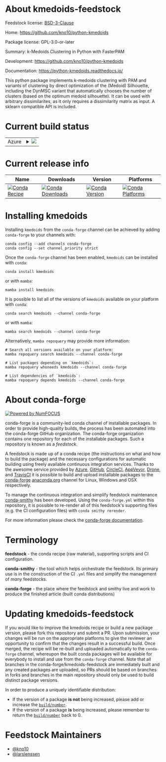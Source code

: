About kmedoids-feedstock
========================

Feedstock license: [BSD-3-Clause](https://github.com/conda-forge/kmedoids-feedstock/blob/main/LICENSE.txt)

Home: https://github.com/kno10/python-kmedoids

Package license: GPL-3.0-or-later

Summary: k-Medoids Clustering in Python with FasterPAM

Development: https://github.com/kno10/python-kmedoids

Documentation: https://python-kmedoids.readthedocs.io/

This python package implements k-medoids clustering with PAM and variants of clustering by direct optimization of the (Medoid) Silhouette, including the DynMSC variant that automatically chooses the number of clusters (based on the optimum medoid silhouette). It can be used with arbitrary dissimilarites, as it only requires a dissimilarity matrix as input. A sklearn compatible API is included.

Current build status
====================


<table>
    
  <tr>
    <td>Azure</td>
    <td>
      <details>
        <summary>
          <a href="https://dev.azure.com/conda-forge/feedstock-builds/_build/latest?definitionId=18066&branchName=main">
            <img src="https://dev.azure.com/conda-forge/feedstock-builds/_apis/build/status/kmedoids-feedstock?branchName=main">
          </a>
        </summary>
        <table>
          <thead><tr><th>Variant</th><th>Status</th></tr></thead>
          <tbody><tr>
              <td>linux_64_python3.10.____cpython</td>
              <td>
                <a href="https://dev.azure.com/conda-forge/feedstock-builds/_build/latest?definitionId=18066&branchName=main">
                  <img src="https://dev.azure.com/conda-forge/feedstock-builds/_apis/build/status/kmedoids-feedstock?branchName=main&jobName=linux&configuration=linux%20linux_64_python3.10.____cpython" alt="variant">
                </a>
              </td>
            </tr><tr>
              <td>linux_64_python3.11.____cpython</td>
              <td>
                <a href="https://dev.azure.com/conda-forge/feedstock-builds/_build/latest?definitionId=18066&branchName=main">
                  <img src="https://dev.azure.com/conda-forge/feedstock-builds/_apis/build/status/kmedoids-feedstock?branchName=main&jobName=linux&configuration=linux%20linux_64_python3.11.____cpython" alt="variant">
                </a>
              </td>
            </tr><tr>
              <td>linux_64_python3.12.____cpython</td>
              <td>
                <a href="https://dev.azure.com/conda-forge/feedstock-builds/_build/latest?definitionId=18066&branchName=main">
                  <img src="https://dev.azure.com/conda-forge/feedstock-builds/_apis/build/status/kmedoids-feedstock?branchName=main&jobName=linux&configuration=linux%20linux_64_python3.12.____cpython" alt="variant">
                </a>
              </td>
            </tr><tr>
              <td>linux_64_python3.9.____cpython</td>
              <td>
                <a href="https://dev.azure.com/conda-forge/feedstock-builds/_build/latest?definitionId=18066&branchName=main">
                  <img src="https://dev.azure.com/conda-forge/feedstock-builds/_apis/build/status/kmedoids-feedstock?branchName=main&jobName=linux&configuration=linux%20linux_64_python3.9.____cpython" alt="variant">
                </a>
              </td>
            </tr><tr>
              <td>osx_64_python3.10.____cpython</td>
              <td>
                <a href="https://dev.azure.com/conda-forge/feedstock-builds/_build/latest?definitionId=18066&branchName=main">
                  <img src="https://dev.azure.com/conda-forge/feedstock-builds/_apis/build/status/kmedoids-feedstock?branchName=main&jobName=osx&configuration=osx%20osx_64_python3.10.____cpython" alt="variant">
                </a>
              </td>
            </tr><tr>
              <td>osx_64_python3.11.____cpython</td>
              <td>
                <a href="https://dev.azure.com/conda-forge/feedstock-builds/_build/latest?definitionId=18066&branchName=main">
                  <img src="https://dev.azure.com/conda-forge/feedstock-builds/_apis/build/status/kmedoids-feedstock?branchName=main&jobName=osx&configuration=osx%20osx_64_python3.11.____cpython" alt="variant">
                </a>
              </td>
            </tr><tr>
              <td>osx_64_python3.12.____cpython</td>
              <td>
                <a href="https://dev.azure.com/conda-forge/feedstock-builds/_build/latest?definitionId=18066&branchName=main">
                  <img src="https://dev.azure.com/conda-forge/feedstock-builds/_apis/build/status/kmedoids-feedstock?branchName=main&jobName=osx&configuration=osx%20osx_64_python3.12.____cpython" alt="variant">
                </a>
              </td>
            </tr><tr>
              <td>osx_64_python3.9.____cpython</td>
              <td>
                <a href="https://dev.azure.com/conda-forge/feedstock-builds/_build/latest?definitionId=18066&branchName=main">
                  <img src="https://dev.azure.com/conda-forge/feedstock-builds/_apis/build/status/kmedoids-feedstock?branchName=main&jobName=osx&configuration=osx%20osx_64_python3.9.____cpython" alt="variant">
                </a>
              </td>
            </tr><tr>
              <td>osx_arm64_python3.10.____cpython</td>
              <td>
                <a href="https://dev.azure.com/conda-forge/feedstock-builds/_build/latest?definitionId=18066&branchName=main">
                  <img src="https://dev.azure.com/conda-forge/feedstock-builds/_apis/build/status/kmedoids-feedstock?branchName=main&jobName=osx&configuration=osx%20osx_arm64_python3.10.____cpython" alt="variant">
                </a>
              </td>
            </tr><tr>
              <td>osx_arm64_python3.11.____cpython</td>
              <td>
                <a href="https://dev.azure.com/conda-forge/feedstock-builds/_build/latest?definitionId=18066&branchName=main">
                  <img src="https://dev.azure.com/conda-forge/feedstock-builds/_apis/build/status/kmedoids-feedstock?branchName=main&jobName=osx&configuration=osx%20osx_arm64_python3.11.____cpython" alt="variant">
                </a>
              </td>
            </tr><tr>
              <td>osx_arm64_python3.12.____cpython</td>
              <td>
                <a href="https://dev.azure.com/conda-forge/feedstock-builds/_build/latest?definitionId=18066&branchName=main">
                  <img src="https://dev.azure.com/conda-forge/feedstock-builds/_apis/build/status/kmedoids-feedstock?branchName=main&jobName=osx&configuration=osx%20osx_arm64_python3.12.____cpython" alt="variant">
                </a>
              </td>
            </tr><tr>
              <td>osx_arm64_python3.9.____cpython</td>
              <td>
                <a href="https://dev.azure.com/conda-forge/feedstock-builds/_build/latest?definitionId=18066&branchName=main">
                  <img src="https://dev.azure.com/conda-forge/feedstock-builds/_apis/build/status/kmedoids-feedstock?branchName=main&jobName=osx&configuration=osx%20osx_arm64_python3.9.____cpython" alt="variant">
                </a>
              </td>
            </tr><tr>
              <td>win_64_python3.10.____cpython</td>
              <td>
                <a href="https://dev.azure.com/conda-forge/feedstock-builds/_build/latest?definitionId=18066&branchName=main">
                  <img src="https://dev.azure.com/conda-forge/feedstock-builds/_apis/build/status/kmedoids-feedstock?branchName=main&jobName=win&configuration=win%20win_64_python3.10.____cpython" alt="variant">
                </a>
              </td>
            </tr><tr>
              <td>win_64_python3.11.____cpython</td>
              <td>
                <a href="https://dev.azure.com/conda-forge/feedstock-builds/_build/latest?definitionId=18066&branchName=main">
                  <img src="https://dev.azure.com/conda-forge/feedstock-builds/_apis/build/status/kmedoids-feedstock?branchName=main&jobName=win&configuration=win%20win_64_python3.11.____cpython" alt="variant">
                </a>
              </td>
            </tr><tr>
              <td>win_64_python3.12.____cpython</td>
              <td>
                <a href="https://dev.azure.com/conda-forge/feedstock-builds/_build/latest?definitionId=18066&branchName=main">
                  <img src="https://dev.azure.com/conda-forge/feedstock-builds/_apis/build/status/kmedoids-feedstock?branchName=main&jobName=win&configuration=win%20win_64_python3.12.____cpython" alt="variant">
                </a>
              </td>
            </tr><tr>
              <td>win_64_python3.9.____cpython</td>
              <td>
                <a href="https://dev.azure.com/conda-forge/feedstock-builds/_build/latest?definitionId=18066&branchName=main">
                  <img src="https://dev.azure.com/conda-forge/feedstock-builds/_apis/build/status/kmedoids-feedstock?branchName=main&jobName=win&configuration=win%20win_64_python3.9.____cpython" alt="variant">
                </a>
              </td>
            </tr>
          </tbody>
        </table>
      </details>
    </td>
  </tr>
</table>

Current release info
====================

| Name | Downloads | Version | Platforms |
| --- | --- | --- | --- |
| [![Conda Recipe](https://img.shields.io/badge/recipe-kmedoids-green.svg)](https://anaconda.org/conda-forge/kmedoids) | [![Conda Downloads](https://img.shields.io/conda/dn/conda-forge/kmedoids.svg)](https://anaconda.org/conda-forge/kmedoids) | [![Conda Version](https://img.shields.io/conda/vn/conda-forge/kmedoids.svg)](https://anaconda.org/conda-forge/kmedoids) | [![Conda Platforms](https://img.shields.io/conda/pn/conda-forge/kmedoids.svg)](https://anaconda.org/conda-forge/kmedoids) |

Installing kmedoids
===================

Installing `kmedoids` from the `conda-forge` channel can be achieved by adding `conda-forge` to your channels with:

```
conda config --add channels conda-forge
conda config --set channel_priority strict
```

Once the `conda-forge` channel has been enabled, `kmedoids` can be installed with `conda`:

```
conda install kmedoids
```

or with `mamba`:

```
mamba install kmedoids
```

It is possible to list all of the versions of `kmedoids` available on your platform with `conda`:

```
conda search kmedoids --channel conda-forge
```

or with `mamba`:

```
mamba search kmedoids --channel conda-forge
```

Alternatively, `mamba repoquery` may provide more information:

```
# Search all versions available on your platform:
mamba repoquery search kmedoids --channel conda-forge

# List packages depending on `kmedoids`:
mamba repoquery whoneeds kmedoids --channel conda-forge

# List dependencies of `kmedoids`:
mamba repoquery depends kmedoids --channel conda-forge
```


About conda-forge
=================

[![Powered by
NumFOCUS](https://img.shields.io/badge/powered%20by-NumFOCUS-orange.svg?style=flat&colorA=E1523D&colorB=007D8A)](https://numfocus.org)

conda-forge is a community-led conda channel of installable packages.
In order to provide high-quality builds, the process has been automated into the
conda-forge GitHub organization. The conda-forge organization contains one repository
for each of the installable packages. Such a repository is known as a *feedstock*.

A feedstock is made up of a conda recipe (the instructions on what and how to build
the package) and the necessary configurations for automatic building using freely
available continuous integration services. Thanks to the awesome service provided by
[Azure](https://azure.microsoft.com/en-us/services/devops/), [GitHub](https://github.com/),
[CircleCI](https://circleci.com/), [AppVeyor](https://www.appveyor.com/),
[Drone](https://cloud.drone.io/welcome), and [TravisCI](https://travis-ci.com/)
it is possible to build and upload installable packages to the
[conda-forge](https://anaconda.org/conda-forge) [anaconda.org](https://anaconda.org/)
channel for Linux, Windows and OSX respectively.

To manage the continuous integration and simplify feedstock maintenance
[conda-smithy](https://github.com/conda-forge/conda-smithy) has been developed.
Using the ``conda-forge.yml`` within this repository, it is possible to re-render all of
this feedstock's supporting files (e.g. the CI configuration files) with ``conda smithy rerender``.

For more information please check the [conda-forge documentation](https://conda-forge.org/docs/).

Terminology
===========

**feedstock** - the conda recipe (raw material), supporting scripts and CI configuration.

**conda-smithy** - the tool which helps orchestrate the feedstock.
                   Its primary use is in the construction of the CI ``.yml`` files
                   and simplify the management of *many* feedstocks.

**conda-forge** - the place where the feedstock and smithy live and work to
                  produce the finished article (built conda distributions)


Updating kmedoids-feedstock
===========================

If you would like to improve the kmedoids recipe or build a new
package version, please fork this repository and submit a PR. Upon submission,
your changes will be run on the appropriate platforms to give the reviewer an
opportunity to confirm that the changes result in a successful build. Once
merged, the recipe will be re-built and uploaded automatically to the
`conda-forge` channel, whereupon the built conda packages will be available for
everybody to install and use from the `conda-forge` channel.
Note that all branches in the conda-forge/kmedoids-feedstock are
immediately built and any created packages are uploaded, so PRs should be based
on branches in forks and branches in the main repository should only be used to
build distinct package versions.

In order to produce a uniquely identifiable distribution:
 * If the version of a package **is not** being increased, please add or increase
   the [``build/number``](https://docs.conda.io/projects/conda-build/en/latest/resources/define-metadata.html#build-number-and-string).
 * If the version of a package **is** being increased, please remember to return
   the [``build/number``](https://docs.conda.io/projects/conda-build/en/latest/resources/define-metadata.html#build-number-and-string)
   back to 0.

Feedstock Maintainers
=====================

* [@kno10](https://github.com/kno10/)
* [@larslenssen](https://github.com/larslenssen/)

